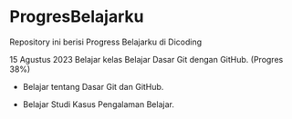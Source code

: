 # ProgresBelajarku
Repository ini berisi Progress Belajarku di Dicoding

15 Agustus 2023
Belajar kelas Belajar Dasar Git dengan GitHub. (Progres 38%)

* Belajar tentang Dasar Git dan GitHub.

* Belajar Studi Kasus Pengalaman Belajar.
